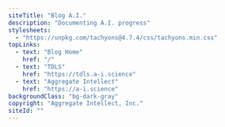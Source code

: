 ```yaml
---
siteTitle: "Blog A.I."
description: "Documenting A.I. progress"
stylesheets:
  - "https://unpkg.com/tachyons@4.7.4/css/tachyons.min.css"
topLinks:
  - text: "Blog Home"
    href: "/"
  - text: "TDLS"
    href: "https://tdls.a-i.science"
  - text: "Aggregate Intellect"
    href: "https://a-i.science"
backgroundClass: "bg-dark-gray"
copyright: "Aggregate Intellect, Inc."
siteId: ""
---
```

